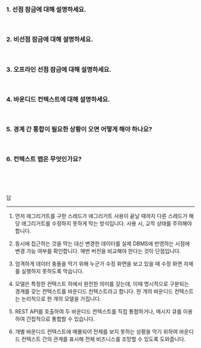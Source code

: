 ### 1. 선점 잠금에 대해 설명하세요.

<br>

### 2. 비선점 잠금에 대해 설명하세요.

<br>

### 3. 오프라인 선점 잠금에 대해 설명하세요.

<br>

### 4. 바운디드 컨텍스트에 대해 설명하세요.

<br>

### 5. 경계 간 통합이 필요한 상황이 오면 어떻게 해야 하나요?

<br>

### 6. 컨텍스트 맵은 무엇인가요?

<br>
<br>
<br>

답

---

1. 먼저 애그리거트를 구한 스레드가 애그리거트 사용이 끝날 때까지 다른 스레드가 해당 애그리거트를 수정하지 못하게 막는 방식입니다. 사용 시, 교착 상태를 주의해야 합니다.

2. 동시에 접근하는 것을 막는 대신 변경한 데이터를 실제 DBMS에 반영하는 시점에 변경 가능 여부를 확인합니다. 매번 버전을 비교해야 한다는 것이 단점입니다.

3. 엄격하게 데이터 충돌을 막기 위해 누군가 수정 화면을 보고 있을 때 수정 화면 자체를 실행하지 못하도록 막습니다.

4. 모델은 특정한 컨텍스트 하에서 완전한 의미를 갖는데, 이때 명시적으로 구분되는 경계를 갖는 컨텍스트를 바운디드 컨텍스트라고 합니다. 한 개의 바운디드 컨텍스트는 논리적으로 한 개의 모델을 가집니다.

5. REST API를 호출하여 두 바운디드 컨텍스트를 직접 통합하거나, 메시지 큐를 이용하여 간접적으로 통합할 수 있습니다.

6. 개별 바운디드 컨텍스트에 매몰되어 전체를 보지 못하는 상황을 막기 위하여 바운디드 컨텍스트 간의 관계를 표시해 전체 비즈니스를 조망할 수 있도록 도와줍니다.
